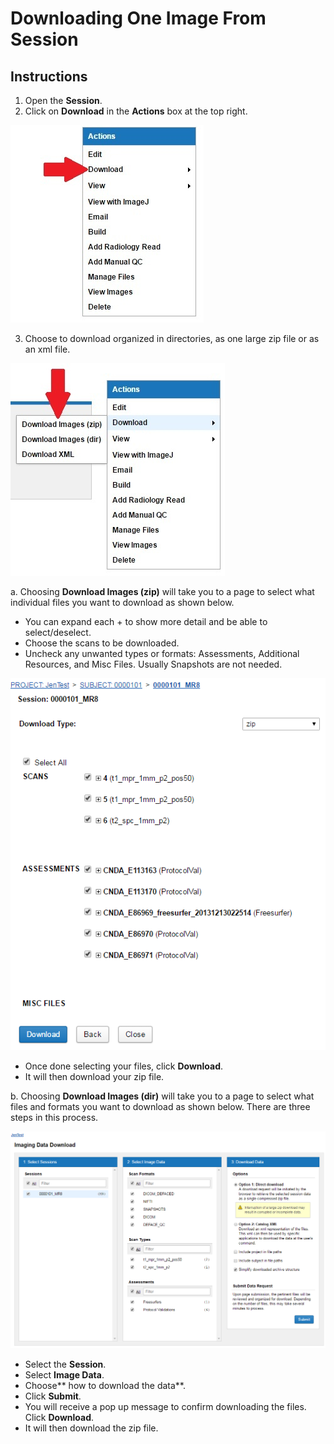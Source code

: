 #  Downloading One Image From Session

## Instructions
1. Open the **Session**.
2. Click on **Download** in the **Actions** box at the top right.

![action box](images/DwnldOneIMgFromSess1.jpg)

3. Choose to download organized in directories, as one large zip file or as an xml file.

![download images](images/DwnldOneIMgFromSess2.jpg)


   a. Choosing **Download Images (zip)** will take you to a page to select what individual files you want to download as shown below.
   - You can expand each + to show more detail and be able to select/deselect.
   - Choose the scans to be downloaded.
   - Uncheck any unwanted types or formats: Assessments, Additional Resources, and Misc Files. Usually Snapshots are not needed. 

![download images page](images/DwnldOneIMgFromSess3.jpg)

   - Once done selecting your files, click **Download**.
   - It will then download your zip file.
     
   b. Choosing **Download Images (dir)** will take you to a page to select what files and formats you want to download as shown below. There are three steps in this process.

![download images directory](images/DwnldOneIMgFromSess4.jpg)

   - Select the **Session**.
   - Select **Image Data**.
   - Choose** how to download the data**.
   - Click **Submit**.
   - You will receive a pop up message to confirm downloading the files. Click **Download**.
   - It will then download the zip file.
